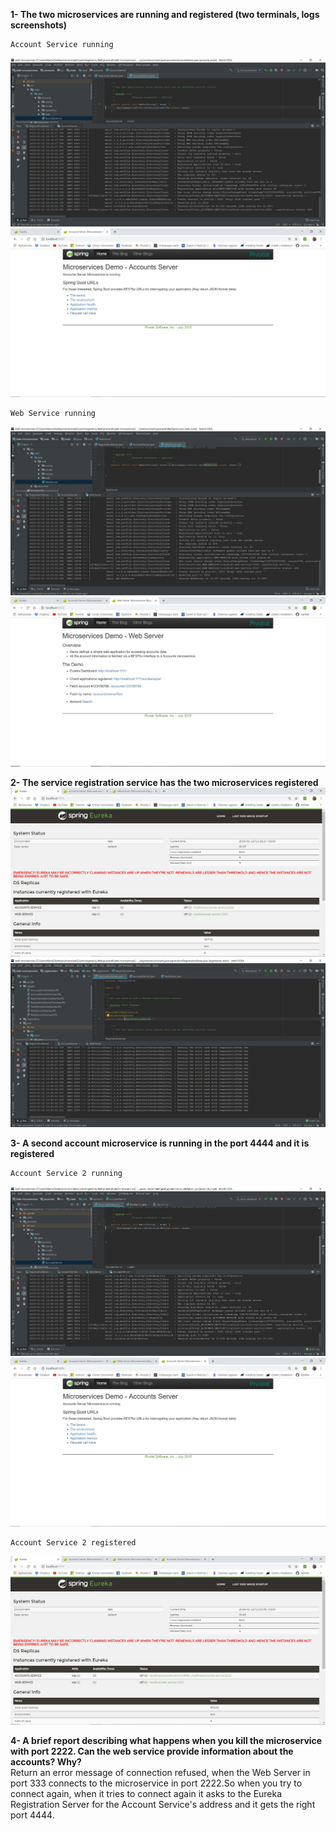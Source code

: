 **1- The two microservices are running and registered (two terminals, logs screenshots)**

    Account Service running
   ![Registration Service](images/AccountServiceTerminal.JPG)
   ![Registration Service](images/AccountServerInterfaz.JPG)
    
    Web Service running
   ![Registration Service](images/WebServiceTerminal.JPG)
   ![Registration Service](images/WebServiceInterfaz.JPG)
       
    
**2- The service registration service has the two microservices registered** 
    ![Registration Service](images/TwoMicroservicesEurekaInterfaz.JPG)
    ![Registration Service](images/TwoMicroservicesEurekaTerminal.JPG)
    
**3- A second account microservice is running in the port 4444 and it is registered**

    Account Service 2 running
   ![Registration Service](images/AccountService2Terminal.JPG)
   ![Registration Service](images/AccountServer2Interfaz.JPG)
    
    Account Service 2 registered
   ![Registration Service](images/TwoMicroservicesEureka2.JPG)
    
**4- A brief report describing what happens when you kill the microservice with port 2222. Can the web service provide information about the accounts? Why?**   
    Return an error message of connection refused, when the Web Server in port 333 connects to the microservice
    in port 2222.So when you try to connect again, when it tries to connect again it 
    asks to the Eureka Registration Server for the Account Service's address and  it 
    gets the right port 4444.